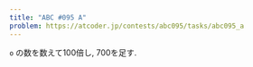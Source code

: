 ```yaml
---
title: "ABC #095 A"
problem: https://atcoder.jp/contests/abc095/tasks/abc095_a
---
```

`o` の数を数えて100倍し, 700を足す.
